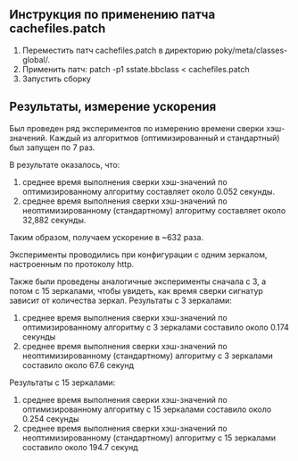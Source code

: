 ## Инструкция по применению патча cachefiles.patch

1. Переместить патч cachefiles.patch в директорию poky/meta/classes-global/.
2. Применить патч: patch -p1 sstate.bbclass < cachefiles.patch
3. Запустить сборку


## Результаты, измерение ускорения
Был проведен ряд экспериментов по измерению времени сверки хэш-значений. Каждый из алгоритмов (оптимизированный и стандартный) был запущен по 7 раз.

В результате оказалось, что:
1) среднее время выполнения сверки хэш-значений по оптимизированному алгоритму составляет около 0.052 секунды.
2) среднее время выполнения сверки хэш-значений по неоптимизированному (стандартному) алгоритму составляет около 32,882 секунды.

Таким образом, получаем ускорение в ~632 раза.

Эксперименты проводились при конфигурации с одним зеркалом, настроенным по протоколу http. 


Также были проведены аналогичные эксперименты сначала с 3, а потом с 15 зеркалами, чтобы увидеть, как время сверки сигнатур зависит от количества зеркал. 
Результаты с 3 зеркалами:
1) среднее время выполнения сверки хэш-значений по оптимизированному алгоритму с 3 зеркалами составило около 0.174 секунды
2) среднее время выполнения сверки хэш-значений по неоптимизированному (стандартному) алгоритму с 3 зеркалами составило около 67.6 секунд

Результаты с 15 зеркалами:
1) среднее время выполнения сверки хэш-значений по оптимизированному алгоритму с 15 зеркалами составило около 0.254 секунды
2) среднее время выполнения сверки хэш-значений по неоптимизированному (стандартному) алгоритму с 15 зеркалами составило около 194.7 секунд
